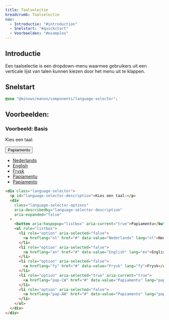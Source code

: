```yaml
---
title: Taalselectie
breadcrumb: Taalselectie
nav:
  - Introductie: "#introduction"
  - Snelstart: "#quickstart"
  - Voorbeelden: "#examples"
---
```


<h2 id="introduction">Introductie</h2>

Een taalselectie is een dropdown-menu waarmee gebruikers uit een verticale lijst van talen kunnen kiezen door het menu uit te klappen.

<h2 id="quickstart">Snelstart</h2>

```scss
@use "@minvws/manon/components/language-selector";
```

<h2 id="examples">Voorbeelden:</h2>

### Voorbeeld: Basis

<div class="language-selector">
  <p id="language-selector-description">Kies een taal:</p>
  <div
    class="language-selector-options"
    aria-describedby="language-selector-description"
    aria-expanded="false"
  >
    <button aria-haspopup="listbox" aria-current="true"> Papiamentu </button>
    <ul role="listbox">
      <li role="option" aria-selected="false">
        <a hreflang="nl" href="language-selector" data-value="Nederlands" lang="nl"
          >Nederlands</a
        >
      </li>
      <li role="option" aria-selected="false">
        <a hreflang="en" href="language-selector" data-value="English" lang="en">English</a>
      </li>
      <li role="option" aria-selected="false">
        <a hreflang="fy" href="language-selector" data-value="Frysk" lang="fy">Frysk</a>
      </li>
      <li role="option" aria-selected="true" aria-current="true">
        <a hreflang="pap-CW" href="language-selector" data-value="Papiamentu" lang="pap-CW"
          >Papiamentu</a
        >
      </li>
      <li role="option" aria-selected="false">
        <a hreflang="pap-AW" href="language-selector" data-value="Papiamento" lang="pap-AW"
          >Papiamento</a
        >
      </li>
    </ul>
  </div>
</div>

```html
<div class="language-selector">
  <p id="language-selector-description">Kies een taal:</p>
  <div
    class="language-selector-options"
    aria-describedby="language-selector-description"
    aria-expanded="false"
  >
    <button aria-haspopup="listbox" aria-current="true">Papiamentu</button>
    <ul role="listbox">
      <li role="option" aria-selected="false">
        <a hreflang="nl" href="#" data-value="Nederlands" lang="nl">Nederlands</a>
      </li>
      <li role="option" aria-selected="false">
        <a hreflang="en" href="#" data-value="English" lang="en">English</a>
      </li>
      <li role="option" aria-selected="false">
        <a hreflang="fy" href="#" data-value="Frysk" lang="fy">Frysk</a>
      </li>
      <li role="option" aria-selected="true" aria-current="true">
        <a hreflang="pap-CW" href="#" data-value="Papiamentu" lang="pap-CW">Papiamentu</a>
      </li>
      <li role="option" aria-selected="false">
        <a hreflang="pap-AW" href="#" data-value="Papiamento" lang="pap-AW">Papiamento</a>
      </li>
    </ul>
  </div>
</div>
```
